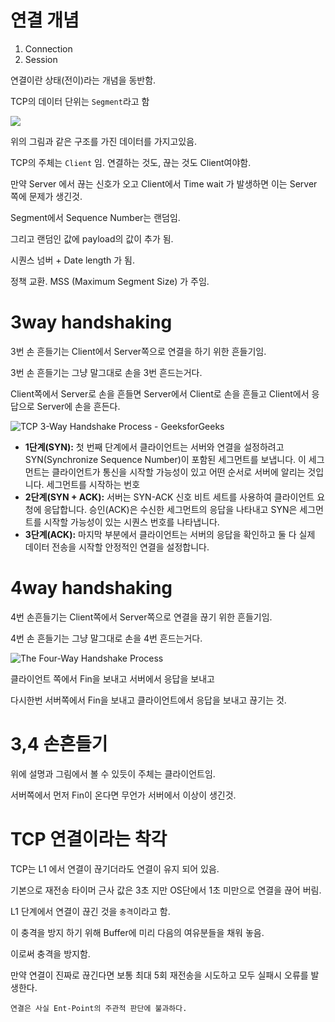 # 연결 개념

1. Connection
2. Session

연결이란 상태(전이)라는 개념을 동반함.

TCP의 데이터 단위는 `Segment`라고 함

![](https://media.geeksforgeeks.org/wp-content/uploads/TCPSegmentHeader-1.png)

위의 그림과 같은 구조를 가진 데이터를 가지고있음.

TCP의 주체는 `Client` 임. 연결하는 것도, 끊는 것도 Client여야함.

만약 Server 에서 끊는 신호가 오고 Client에서 Time wait 가 발생하면 이는 Server 쪽에 문제가 생긴것.

Segment에서 Sequence Number는 랜덤임.

그리고 랜덤인 값에 payload의 값이 추가 됨.

시퀀스 넘버 + Date length 가 됨.

정책 교환. MSS (Maximum Segment Size) 가 주임.

# 3way handshaking

3번 손 흔들기는 Client에서 Server쪽으로 연결을 하기 위한 흔들기임.

3번 손 흔들기는 그냥 말그대로 손을 3번 흔드는거다.

Client쪽에서 Server로 손을 흔들면
Server에서 Client로 손을 흔들고
Client에서 응답으로 Server에 손을 흔든다.

![TCP 3-Way Handshake Process - GeeksforGeeks](https://media.geeksforgeeks.org/wp-content/uploads/handshake-1.png)
- **1단계(SYN):** 첫 번째 단계에서 클라이언트는 서버와 연결을 설정하려고 SYN(Synchronize Sequence Number)이 포함된 세그먼트를 보냅니다. 이 세그먼트는 클라이언트가 통신을 시작할 가능성이 있고 어떤 순서로 서버에 알리는 것입니다. 세그먼트를 시작하는 번호
- **2단계(SYN + ACK):** 서버는 SYN-ACK 신호 비트 세트를 사용하여 클라이언트 요청에 응답합니다. 승인(ACK)은 수신한 세그먼트의 응답을 나타내고 SYN은 세그먼트를 시작할 가능성이 있는 시퀀스 번호를 나타냅니다.
- **3단계(ACK):** 마지막 부분에서 클라이언트는 서버의 응답을 확인하고 둘 다 실제 데이터 전송을 시작할 안정적인 연결을 설정합니다.

# 4way handshaking

4번 손흔들기는 Client쪽에서 Server쪽으로 연결을 끊기 위한 흔들기임.

4번 손 흔들기는 그냥 말그대로 손을 4번 흔드는거다.

![The Four-Way Handshake Process](https://media.geeksforgeeks.org/wp-content/uploads/20220406111342/TheFourWayHandshakeProcess.jpg)

클라이언트 쪽에서 Fin을 보내고 서버에서 응답을 보내고 

다시한번 서버쪽에서 Fin을 보내고 클라이언트에서 응답을 보내고 끊기는 것.

# 3,4 손흔들기

위에 설명과 그림에서 볼 수 있듯이 주체는 클라이언트임.

서버쪽에서 먼저 Fin이 온다면 무언가 서버에서 이상이 생긴것.

# TCP 연결이라는 착각

TCP는 L1 에서 연결이 끊기더라도 연결이 유지 되어 있음.

기본으로 재전송 타이머 근사 값은 3초 지만 OS단에서 1초 미만으로 연결을 끊어 버림.

L1 단계에서 연결이 끊긴 것을 `충격`이라고 함.

이 충격을 방지 하기 위해 Buffer에 미리 다음의 여유분들을 채워 놓음.

이로써 충격을 방지함.

만약 연결이 진짜로 끊긴다면 보통 최대 5회 재전송을 시도하고 모두 실패시 오류를 발생한다.

`연결은 사실 Ent-Point의 주관적 판단에 불과하다.`